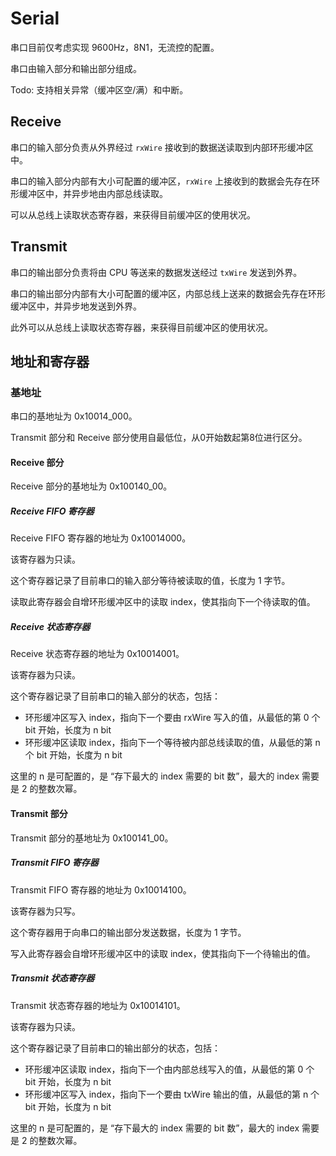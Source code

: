 # Serial

串口目前仅考虑实现 9600Hz，8N1，无流控的配置。

串口由输入部分和输出部分组成。

Todo: 支持相关异常（缓冲区空/满）和中断。

## Receive

串口的输入部分负责从外界经过 `rxWire` 接收到的数据送读取到内部环形缓冲区中。

串口的输入部分内部有大小可配置的缓冲区，`rxWire` 上接收到的数据会先存在环形缓冲区中，并异步地由内部总线读取。

可以从总线上读取状态寄存器，来获得目前缓冲区的使用状况。

## Transmit

串口的输出部分负责将由 CPU 等送来的数据发送经过 `txWire` 发送到外界。

串口的输出部分内部有大小可配置的缓冲区，内部总线上送来的数据会先存在环形缓冲区中，并异步地发送到外界。

此外可以从总线上读取状态寄存器，来获得目前缓冲区的使用状况。

## 地址和寄存器

### 基地址

串口的基地址为 0x10014_000。

Transmit 部分和 Receive 部分使用自最低位，从0开始数起第8位进行区分。

#### Receive 部分

Receive 部分的基地址为 0x100140_00。

##### Receive FIFO 寄存器

Receive FIFO 寄存器的地址为 0x10014000。

该寄存器为只读。

这个寄存器记录了目前串口的输入部分等待被读取的值，长度为 1 字节。

读取此寄存器会自增环形缓冲区中的读取 index，使其指向下一个待读取的值。

##### Receive 状态寄存器

Receive 状态寄存器的地址为 0x10014001。

该寄存器为只读。

这个寄存器记录了目前串口的输入部分的状态，包括：
- 环形缓冲区写入 index，指向下一个要由 rxWire 写入的值，从最低的第 0 个 bit 开始，长度为 n bit
- 环形缓冲区读取 index，指向下一个等待被内部总线读取的值，从最低的第 n 个 bit 开始，长度为 n bit

这里的 n 是可配置的，是 “存下最大的 index 需要的 bit 数”，最大的 index 需要是 2 的整数次幂。

#### Transmit 部分

Transmit 部分的基地址为 0x100141_00。

##### Transmit FIFO 寄存器

Transmit FIFO 寄存器的地址为 0x10014100。

该寄存器为只写。

这个寄存器用于向串口的输出部分发送数据，长度为 1 字节。

写入此寄存器会自增环形缓冲区中的读取 index，使其指向下一个待输出的值。

##### Transmit 状态寄存器

Transmit 状态寄存器的地址为 0x10014101。

该寄存器为只读。

这个寄存器记录了目前串口的输出部分的状态，包括：
- 环形缓冲区读取 index，指向下一个由内部总线写入的值，从最低的第 0 个 bit 开始，长度为 n bit
- 环形缓冲区写入 index，指向下一个要由 txWire 输出的值，从最低的第 n 个 bit 开始，长度为 n bit

这里的 n 是可配置的，是 “存下最大的 index 需要的 bit 数”，最大的 index 需要是 2 的整数次幂。



